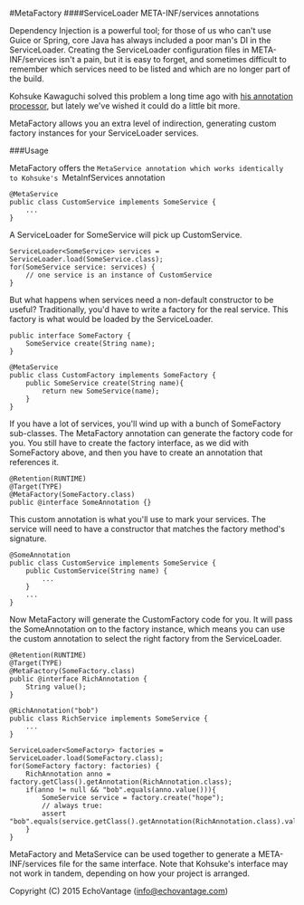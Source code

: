 <!--

    Copyright (C) 2015 EchoVantage (info@echovantage.com)

    Licensed under the Apache License, Version 2.0 (the "License");
    you may not use this file except in compliance with the License.
    You may obtain a copy of the License at

            http://www.apache.org/licenses/LICENSE-2.0

    Unless required by applicable law or agreed to in writing, software
    distributed under the License is distributed on an "AS IS" BASIS,
    WITHOUT WARRANTIES OR CONDITIONS OF ANY KIND, either express or implied.
    See the License for the specific language governing permissions and
    limitations under the License.

-->
#MetaFactory
####ServiceLoader META-INF/services annotations

Dependency Injection is a powerful tool; for those of us who can't use Guice or Spring, core Java
has always included a poor man's DI in the ServiceLoader. Creating the ServiceLoader configuration
files in META-INF/services isn't a pain, but it is easy to forget, and sometimes difficult to remember
which services need to be listed and which are no longer part of the build.

Kohsuke Kawaguchi solved this problem a long time ago with [his annotation processor](http://metainf-services.kohsuke.org),
but lately we've wished it could do a little bit more.

MetaFactory allows you an extra level of indirection, generating custom factory instances for
your ServiceLoader services.

###Usage

MetaFactory offers the `MetaService annotation which works identically to Kohsuke's `MetaInfServices annotation

```
@MetaService
public class CustomService implements SomeService {
	...
}
```

A ServiceLoader for SomeService will pick up CustomService.

```
ServiceLoader<SomeService> services = ServiceLoader.load(SomeService.class);
for(SomeService service: services) {
	// one service is an instance of CustomService
}
```

But what happens when services need a non-default constructor to be useful? Traditionally, you'd have to write a factory
for the real service. This factory is what would be loaded by the ServiceLoader.

```
public interface SomeFactory {
	SomeService create(String name);
}

@MetaService
public class CustomFactory implements SomeFactory {
	public SomeService create(String name){
		return new SomeService(name);
	}
}
```

If you have a lot of services, you'll wind up with a bunch of SomeFactory sub-classes. The MetaFactory annotation can generate the 
factory code for you. You still have to create the factory interface, as we did with SomeFactory above, and then you have to create an annotation
that references it.

```
@Retention(RUNTIME)
@Target(TYPE)
@MetaFactory(SomeFactory.class)
public @interface SomeAnnotation {}
```

This custom annotation is what you'll use to mark your services. The service will need to have a constructor that matches the factory
method's signature.

```
@SomeAnnotation
public class CustomService implements SomeService {
	public CustomService(String name) {
		...
	}
	...
}
```

Now MetaFactory will generate the CustomFactory code for you. It will pass the SomeAnnotation on to the factory instance, which means you
can use the custom annotation to select the right factory from the ServiceLoader.

```
@Retention(RUNTIME)
@Target(TYPE)
@MetaFactory(SomeFactory.class)
public @interface RichAnnotation {
	String value();
}

@RichAnnotation("bob")
public class RichService implements SomeService {
	...
}

ServiceLoader<SomeFactory> factories = ServiceLoader.load(SomeFactory.class);
for(SomeFactory factory: factories) {
	RichAnnotation anno = factory.getClass().getAnnotation(RichAnnotation.class);
	if(anno != null && "bob".equals(anno.value())){
		SomeService service = factory.create("hope");
		// always true:
		assert "bob".equals(service.getClass().getAnnotation(RichAnnotation.class).value());
	}
}
```

MetaFactory and MetaService can be used together to generate a META-INF/services file for the same interface. Note that Kohsuke's interface
may not work in tandem, depending on how your project is arranged.

Copyright (C) 2015 EchoVantage (info@echovantage.com)
